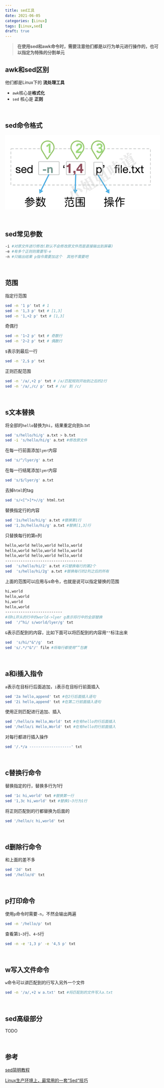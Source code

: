 ```yaml
---
title: sed工具
date: 2021-06-05
categories: [Linux]
tags: [Linux,sed]
draft: true
---
```


> **在使用sed和awk命令时，需要注意他们都是以行为单元进行操作的，也可以指定为特殊的分割单元**

## awk和sed区别

他们都是Linux下的 **流处理工具**

- `awk`核心是**格式化**
- `sed` 核心是 **正则**

​    

## sed命令格式

![](https://raw.githubusercontent.com/biningo/cdn/master/2021-04/sed.png)

​    

## sed常见参数

```bash
-i #对原文件进行修改(默认不会修改原文件而是直接输出到屏幕)
-e #有多个正则则需要写-e
-n #只输出结果 p指令需要加这个  其他不需要吧
```

​    

## 范围

指定行范围

```bash
sed -n '1 p' txt # 1
sed -n '1,3 p' txt # [1,3]
sed -n '1,+2 p' txt # [1,3]
```

奇偶行

```bash
sed -n '1~2 p' txt # 奇数行
sed -n '2~2 p' txt # 偶数行
```

`$`表示到最后一行

```bash
sed -n '2,$ p' txt
```

正则匹配范围

```bash
sed -n '/a/,+2 p' txt # /a/匹配规则开始到之后的2行
sed -n '/a/,/c/ p' txt # /a/ 到 /c/
```

​    

## s文本替换

将全部的`hello`替换为`hi`，结果重定向到b.txt

```bash
sed 's/hello/hi/g' a.txt > b.txt
sed -i 's/hello/hi/g' a.txt #修改原文件
```

在每一行前面添加`lyer`内容

```bash
sed 's/^/lyer/g' a.txt
```

在每一行结尾添加`lyer`内容

```bash
sed 's/$/lyer/g' a.txt
```

去掉`html`的tag

```bash
sed 's/<[^>]*>//g' html.txt
```

替换指定行的内容

```bash
sed '1s/hello/hi/g' a.txt #替换第1行
sed '1,3s/hello/hi/g' a.txt #替换[1,3]行
```

只替换每行的第`n`列

```bash
hello,world hello,world hello,world
hello,world hello,world hello,world
hello,world hello,world hello,world
-----------------------------------
sed  's/hello/hi/2' a.txt #只替换每行的第2个
sed  's/hello/hi/2g' a.txt #替换每行的2列之后的所有
```

上面的范围可以应用与s命令，也就是说可以指定替换的范围

```bash
hi,world
hello,world
hi,world
hello,world
--------------------------
#将hi开头的行中的world->lyer g表示将行中的全部替换
sed  '/^hi/ s/world/lyer/g' txt
```

`&`表示匹配到的内容，比如下面可以将匹配到的内容用`""`标注出来

```bash
sed  's/hi/"&"/g'  txt
sed 's/.*/"&"/' file #将每行都使用“”包裹
```

​    

## a和i插入指令

`a`表示在目标行后面追加，`i`表示在目标行前面插入

```bash
sed '2a hello,append' txt #在2行后面插入语句
sed '2i hello,append' txt #在第二行前面插入语句
```

使用正则匹配进行追加、插入

```bash
sed '/hello/a Hello,World' txt #在有hello的行后面插入
sed '/hello/i Hello,World' txt #在有hello的行前面插入
```

对每行都进行插入操作

```bash
sed '/.*/a -------------------' txt
```

​    

## c替换行命令

替换指定的行，替换多行为1行

```bash
sed '1c hi,world' txt #替换第一行
sed '1,3c hi,world' txt #替换1~3行为1行
```

将正则匹配到的行都替换为后面的

```bash
sed '/hello/c hi,world' txt
```

​     

## d删除行命令

和上面的差不多

```bash
sed '2d' txt
sed '/hello/d' txt
```

​    

## p打印命令

使用`p`命令时需要`-n`，不然会输出两遍

```bash
sed -n '/hello/p' txt
```

查看第`1~3`行、`4~5`行

```bash
sed -n -e '1,3 p' -e '4,5 p' txt
```

​    

## w写入文件命令

`w`命令可以讲匹配到的行写入另外一个文件

```bash
sed -n '/a/,+2 w a.txt' txt #将匹配到的文件写入a.txt
```

​     

## sed高级部分

TODO

​    

## 参考

[sed简明教程](https://coolshell.cn/articles/9104.html)

[Linux生产环境上，最常用的一套“Sed“技巧](https://juejin.cn/post/6844903848885092365#heading-1)

